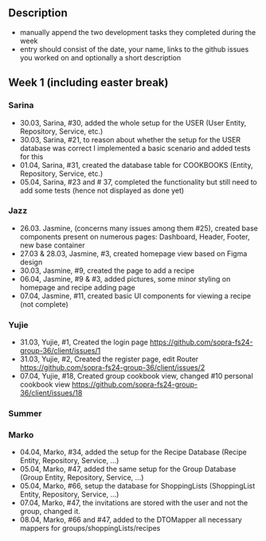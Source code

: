 ## Description
- manually append the two development tasks they completed during the week
- entry should consist of the date, your name, links to the github issues you worked on and optionally a short description 



## Week 1 (including easter break)

### Sarina
- 30.03, Sarina, #30, added the whole setup for the USER (User Entity, Repository, Service, etc.)
- 30.03, Sarina, #21, to reason about whether the setup for the USER database was correct I implemented a basic scenario and added tests for this
- 01.04, Sarina, #31, created the database table for COOKBOOKS (Entity, Repository, Service, etc.)
- 05.04, Sarina, #23 and # 37, completed the functionality but still need to add some tests (hence not displayed as done yet)

### Jazz
- 26.03. Jasmine, (concerns many issues among them #25), created base components present on numerous pages: Dashboard, Header, Footer, new base container
- 27.03 & 28.03, Jasmine, #3, created homepage view based on Figma design
- 30.03, Jasmine, #9, created the page to add a recipe
- 06.04, Jasmine, #9 & #3, added pictures, some minor styling on homepage and recipe adding page
- 07.04, Jasmine, #11, created basic UI components for viewing a recipe (not complete) 

### Yujie
- 31.03, Yujie, #1, Created the login page    https://github.com/sopra-fs24-group-36/client/issues/1
- 31.03, Yujie, #2, Created the register page, edit Router    https://github.com/sopra-fs24-group-36/client/issues/2
- 07.04, Yujie, #18, Created group cookbook view, changed #10 personal cookbook view    https://github.com/sopra-fs24-group-36/client/issues/18


### Summer


### Marko
- 04.04, Marko, #34, added the setup for the Recipe Database (Recipe Entity, Repository, Service, ...)
- 05.04, Marko, #47, added the same setup for the Group Database (Group Entity, Repository, Service, ...)
- 05.04, Marko, #66, setup the database for ShoppingLists (ShoppingList Entity, Repository, Service, ...)
- 07.04, Marko, #47, the invitations are stored with the user and not the group, changed it.
- 08.04, Marko, #66 and #47, added to the DTOMapper all necessary mappers for groups/shoppingLists/recipes 
